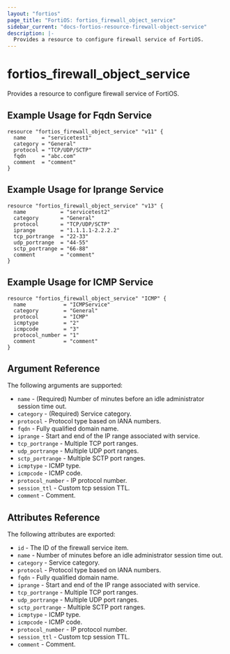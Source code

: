 ```yaml
---
layout: "fortios"
page_title: "FortiOS: fortios_firewall_object_service"
sidebar_current: "docs-fortios-resource-firewall-object-service"
description: |-
  Provides a resource to configure firewall service of FortiOS.
---
```


# fortios_firewall_object_service
Provides a resource to configure firewall service of FortiOS.

## Example Usage for Fqdn Service
```hcl
resource "fortios_firewall_object_service" "v11" {
  name     = "servicetest1"
  category = "General"
  protocol = "TCP/UDP/SCTP"
  fqdn     = "abc.com"
  comment  = "comment"
}
```

## Example Usage for Iprange Service
```hcl
resource "fortios_firewall_object_service" "v13" {
  name           = "servicetest2"
  category       = "General"
  protocol       = "TCP/UDP/SCTP"
  iprange        = "1.1.1.1-2.2.2.2"
  tcp_portrange  = "22-33"
  udp_portrange  = "44-55"
  sctp_portrange = "66-88"
  comment        = "comment"
}
```

## Example Usage for ICMP Service
```hcl
resource "fortios_firewall_object_service" "ICMP" {
  name            = "ICMPService"
  category        = "General"
  protocol        = "ICMP"
  icmptype        = "2"
  icmpcode        = "3"
  protocol_number = "1"
  comment         = "comment"
}
```

## Argument Reference
The following arguments are supported:

* `name` - (Required) Number of minutes before an idle administrator session time out.
* `category` - (Required) Service category.
* `protocol` - Protocol type based on IANA numbers.
* `fqdn` - Fully qualified domain name.
* `iprange` - Start and end of the IP range associated with service.
* `tcp_portrange` - Multiple TCP port ranges.
* `udp_portrange` - Multiple UDP port ranges.
* `sctp_portrange` - Multiple SCTP port ranges.
* `icmptype` - ICMP type.
* `icmpcode` - ICMP code.
* `protocol_number` - IP protocol number.
* `session_ttl` - Custom tcp session TTL.
* `comment` - Comment.

## Attributes Reference
The following attributes are exported:

* `id` - The ID of the firewall service item.
* `name` - Number of minutes before an idle administrator session time out.
* `category` - Service category.
* `protocol` - Protocol type based on IANA numbers.
* `fqdn` - Fully qualified domain name.
* `iprange` - Start and end of the IP range associated with service.
* `tcp_portrange` - Multiple TCP port ranges.
* `udp_portrange` - Multiple UDP port ranges.
* `sctp_portrange` - Multiple SCTP port ranges.
* `icmptype` - ICMP type.
* `icmpcode` - ICMP code.
* `protocol_number` - IP protocol number.
* `session_ttl` - Custom tcp session TTL.
* `comment` - Comment.

